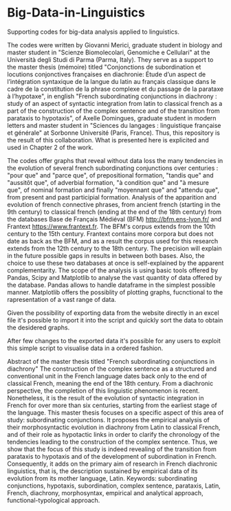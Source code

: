 # Big-Data-in-Linguistics
Supporting codes for big-data analysis applied to linguistics.

The codes were written by Giovanni Merici, graduate student in biology and master student in "Scienze Biomolecolari, Genomiche e Cellulari" at the Università degli Studi di Parma (Parma, Italy). They serve as a support to the master thesis (mémoire) titled "Conjonctions de subordination et locutions conjonctives françaises en diachronie: Étude d’un aspect de l’intégration syntaxique de la langue du latin au français classique dans le cadre de la constitution de la phrase complexe 
et du passage de la parataxe à l’hypotaxe", in english "French subordinating conjunctions in diachrony : study of an aspect of syntactic integration from latin to classical french as a part of the construction of the complex sentence and of the transition from parataxis to hypotaxis", of Axelle Domingues, graduate student in modern letters and master student in "Sciences du langages : linguistique française et générale" at Sorbonne Université (Paris, France). Thus, this repository is the result of this collaboration. What is presented here is explicited and used in Chapter 2 of the work. 

The codes offer graphs that reveal without data loss the many tendencies in the evolution of several french subordinating conjunctions over centuries : "pour que" and "parce que", of prepositional formation, "tandis que" and "aussitôt que", of adverbial formation, "à condition que" and "à mesure que", of nominal formation and finally "moyennant que" and "attendu que", from present and past participial formation.  Analysis of the apparition and evolution of french connective phrases, from ancient french (starting in the 9th century) to classical french (ending at the end of the 18th century) from the databases Base de Français Médiéval (BFM) http://bfm.ens-lyon.fr/ and Frantext https://www.frantext.fr. The BFM's corpus extends from the 10th century to the 15th century. Frantext contains more corpora but does not date as back as the BFM, and as a result the corpus used for this research extends from the 12th century to the 18th century. The precision will explain in the future possible gaps in results in between both bases. Also, the choice to use these two databases at once is self-explained by the apparent complementarity. The scope of the analysis is using basic tools offered by Pandas, Scipy and Matplotlib to analyse the vast quantity of data offered by the database. 
Pandas allows to handle dataframe in the simplest possible manner.
Matplotlib offers the possiblity of plotting graphs, fucnctional to the rapresentation of a vast range of data. 

Given the possibility of exporting data from the website directly in an excel file it's possible to import it into the script and quickly sort the data to obtain the desidered graphs. 

After few changes to the exported data it's possible for any users to exploit this simple script to visualise data in a ordered fashion.


Abstract of the master thesis titled "French subordinating conjunctions in diachrony" 
The construction of the complex sentence as a structured and conventional unit in the French language dates back only to the end of classical French, meaning the end of the 18th century. From a diachronic perspective, the completion of this linguistic phenomenon is recent. Nonetheless, it is the result of the evolution of syntactic integration in French for over more than six centuries, starting from the earliest stage of the language. This master thesis focuses on a specific aspect of this area of study: subordinating conjunctions. It proposes the empirical analysis of their morphosyntactic evolution in diachrony from Latin to classical French, and of their role as hypotactic links in order to clarify the chronology of the tendencies leading to the construction of the complex sentence. Thus, we show that the focus of this study is indeed revealing of the transition from parataxis to hypotaxis and of the development of subordination in French. Consequently, it adds on the primary aim of research in French diachronic linguistics, that is, the description sustained by empirical data of its evolution from its mother language, Latin.
Keywords: subordinating conjunctions, hypotaxis, subordination, complex sentence, parataxis, Latin, French, diachrony, morphosyntax, empirical and analytical approach, functional-typological approach.
